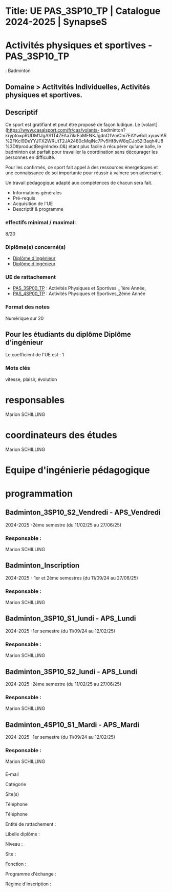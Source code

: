 # Title: UE PAS_3SP10_TP | Catalogue 2024-2025 | SynapseS

#  [ ](/catalogue/2024-2025) Activités physiques et sportives \- PAS_3SP10_TP
: Badminton

## Domaine > Actitvités Individuelles, Activités physiques et sportives.

## Descriptif

Ce sport est gratifiant et peut être proposé de façon ludique. Le
[volant](https://www.casalsport.com/fr/cas/volants-
badminton?krypto=pRUDM1JgAS1T4ZFAa7ikrFaMENKJgdnO1VmCm7EAYw6dLxyuwIAR%2FKcI9DeYYJTX2WRUtT2JA2480cMqlNc7Pv5Hf8vW8qCJo52I3aqh4U8%3D#productBeginIndex:0&)
étant plus facile à récupérer qu’une balle, le badminton est parfait pour
travailler la coordination sans décourager les personnes en difficulté.

Pour les confirmés, ce sport fait appel à des ressources énergetiques et une
connaissance de soi importante pour réussir à vaincre son adversaire.

Un travail pédagogique adapté aux compétences de chacun sera fait.

  * Informations générales
  * Pré-requis
  * Acquisition de l'UE
  * Descriptif & programme

### effectifs minimal / maximal:

8/20

### Diplôme(s) concerné(s)

  * [Diplôme d'ingénieur](/catalogue/2024-2025/diplome/4/ING-diplome-d-ingenieur)
  * [Diplôme d'ingénieur](/catalogue/2024-2025/diplome/4/ING-diplome-d-ingenieur)

### UE de rattachement

  * [PAS_3SP00_TP](/catalogue/2024-2025/ue/22184/PAS-3SP00-TP-activites-physiques-et-sportives-1ere-annee) : Activités Physiques et Sportives _ 1ère Année, 
  * [PAS_4SP00_TP](/catalogue/2024-2025/ue/24966/PAS-4SP00-TP-activites-physiques-et-sportives-2eme-annee) : Activités Physiques et Sportives_2ème Année

### Format des notes

Numérique sur 20

## Pour les étudiants du diplôme Diplôme d'ingénieur

Le coefficient de l'UE est : 1

### Mots clés

vitesse, plaisir, évolution

# responsables

Marion SCHILLING

# coordinateurs des études

Marion SCHILLING

# Equipe d'ingénierie pédagogique

# programmation

## Badminton_3SP10_S2_Vendredi - APS_Vendredi

2024-2025 -2ème semestre (du 11/02/25 au 27/06/25)

### Responsable :

Marion SCHILLING

## Badminton_Inscription

2024-2025 - 1er et 2ème semestres (du 11/09/24 au 27/06/25)

### Responsable :

Marion SCHILLING

## Badminton_3SP10_S1_lundi - APS_Lundi

2024-2025 -1er semestre (du 11/09/24 au 12/02/25)

### Responsable :

Marion SCHILLING

## Badminton_3SP10_S2_lundi - APS_Lundi

2024-2025 -2ème semestre (du 11/02/25 au 27/06/25)

### Responsable :

Marion SCHILLING

## Badminton_4SP10_S1_Mardi - APS_Mardi

2024-2025 -1er semestre (du 11/09/24 au 12/02/25)

### Responsable :

Marion SCHILLING

###

E-mail

Catégorie

Site(s)

Téléphone

Téléphone

Entité de rattachement :

Libelle diplôme :

Niveau :

Site :

Fonction :

Programme d'échange :

Régime d'inscription :

